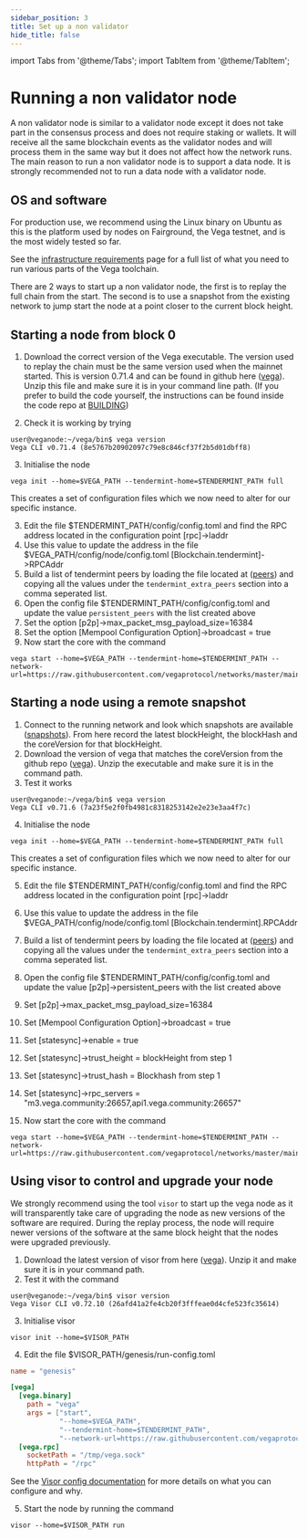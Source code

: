 ```yaml
---
sidebar_position: 3
title: Set up a non validator
hide_title: false
---
```

import Tabs from '@theme/Tabs';
import TabItem from '@theme/TabItem';

# Running a non validator node

A non validator node is similar to a validator node except it does not take part in the consensus process and does not require staking or wallets. It will receive all the same blockchain events as the validator nodes and will process them in the same way but it does not affect how the network runs. The main reason to run a non validator node is to support a data node. It is strongly recommended not to run a data node with a validator node.

## OS and software
For production use, we recommend using the Linux binary on Ubuntu as this is the platform used by nodes on Fairground, the Vega testnet, and is the most widely tested so far.

See the [infrastructure requirements](../requirements/infrastructure.md) page for a full list of what you need to run various parts of the Vega toolchain.

There are 2 ways to start up a non validator node, the first is to replay the full chain from the start. The second is to use a snapshot from the existing network to jump start the node at a point closer to the current block height. 

## Starting a node from block 0

1. Download the correct version of the Vega executable. The version used to replay the chain must be the same version used when the mainnet started. This is version 0.71.4 and can be found in github here ([vega](https://github.com/vegaprotocol/vega/releases/tag/v0.71.4%2Bfix)). Unzip this file and make sure it is in your command line path.
(If you prefer to build the code yourself, the instructions can be found inside the code repo at [BUILDING](https://github.com/vegaprotocol/vega/blob/develop/BUILDING.md))

2. Check it is working by trying

```
user@veganode:~/vega/bin$ vega version
Vega CLI v0.71.4 (8e5767b20902097c79e8c846cf37f2b5d01dbff8)

```



3. Initialise the node 

```
vega init --home=$VEGA_PATH --tendermint-home=$TENDERMINT_PATH full
```

This creates a set of configuration files which we now need to alter for our specific instance.

3. Edit the file $TENDERMINT_PATH/config/config.toml and find the RPC address located in the configuration point [rpc]->laddr
1. Use this value to update the address in the file $VEGA_PATH/config/node/config.toml [Blockchain.tendermint]->RPCAddr
1. Build a list of tendermint peers by loading the file located at ([peers](https://github.com/vegaprotocol/ansible/blob/master/inventories/mainnet.yaml)) and copying all the values under the `tendermint_extra_peers` section into a comma seperated list.
1. Open the config file $TENDERMINT_PATH/config/config.toml and update the value `persistent_peers` with the list created above
1. Set the option [p2p]->max_packet_msg_payload_size=16384
1. Set the option [Mempool Configuration Option]->broadcast = true
1. Now start the core with the command
```script
vega start --home=$VEGA_PATH --tendermint-home=$TENDERMINT_PATH --network-url=https://raw.githubusercontent.com/vegaprotocol/networks/master/mainnet1/genesis.json
```



## Starting a node using a remote snapshot

1. Connect to the running network and look which snapshots are available ([snapshots](https://api.vega.community/api/v2/snapshots)). From here record the latest blockHeight, the blockHash and the coreVersion for that blockHeight.
2. Download the version of vega that matches the coreVersion from the github repo ([vega](https://github.com/vegaprotocol/vega/releases)). Unzip the executable and make sure it is in the command path.
3. Test it works
```script
user@veganode:~/vega/bin$ vega version
Vega CLI v0.71.6 (7a23f5e2f0fb4981c8318253142e2e23e3aa4f7c)
```
4. Initialise the node 

```script
vega init --home=$VEGA_PATH --tendermint-home=$TENDERMINT_PATH full
```

This creates a set of configuration files which we now need to alter for our specific instance.

5. Edit the file $TENDERMINT_PATH/config/config.toml and find the RPC address located in the configuration point [rpc]->laddr
1. Use this value to update the address in the file $VEGA_PATH/config/node/config.toml [Blockchain.tendermint].RPCAddr
1. Build a list of tendermint peers by loading the file located at ([peers](https://github.com/vegaprotocol/ansible/blob/master/inventories/mainnet.yaml)) and copying all the values under the `tendermint_extra_peers` section into a comma seperated list.
1. Open the config file $TENDERMINT_PATH/config/config.toml and update the value [p2p]->persistent_peers with the list created above
1. Set [p2p]->max_packet_msg_payload_size=16384
1. Set [Mempool Configuration Option]->broadcast = true
1. Set [statesync]->enable = true
1. Set [statesync]->trust_height = blockHeight from step 1
1. Set [statesync]->trust_hash = Blockhash from step 1
1. Set [statesync]->rpc_servers = "m3.vega.community:26657,api1.vega.community:26657"

1. Now start the core with the command
```script
vega start --home=$VEGA_PATH --tendermint-home=$TENDERMINT_PATH --network-url=https://raw.githubusercontent.com/vegaprotocol/networks/master/mainnet1/genesis.json
```

## Using visor to control and upgrade your node
We strongly recommend using the tool `visor` to start up the vega node as it will transparently take care of upgrading the node as new versions of the software are required. During the replay process, the node will require newer versions of the software at the same block height that the nodes were upgraded previously.

1. Download the latest version of visor from here ([vega](https://github.com/vegaprotocol/vega/releases/)). Unzip it and make sure it is in your command path.
1. Test it with the command
```script
user@veganode:~/vega/bin$ visor version
Vega Visor CLI v0.72.10 (26afd41a2fe4cb20f3fffeae0d4cfe523fc35614)
```
3.  Initialise visor
```script
visor init --home=$VISOR_PATH
```
4. Edit the file $VISOR_PATH/genesis/run-config.toml

```toml
name = "genesis"

[vega]
  [vega.binary]
    path = "vega"
    args = ["start",
            "--home=$VEGA_PATH",
            "--tendermint-home=$TENDERMINT_PATH",
            "--network-url=https://raw.githubusercontent.com/vegaprotocol/networks/master/mainnet1/genesis.json"]
  [vega.rpc]
    socketPath = "/tmp/vega.sock"
    httpPath = "/rpc"
```

See the [Visor config documentation](https://github.com/vegaprotocol/vega/blob/develop/visor/visor-config.md) for more details on what you can configure and why.

5. Start the node by running the command
```script
visor --home=$VISOR_PATH run
```

